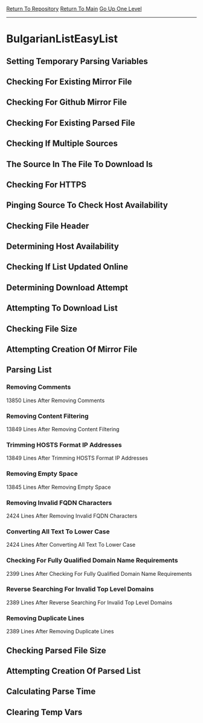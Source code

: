 [Return To Repository](https://github.com/deathbybandaid/piholeparser/)
[Return To Main](https://github.com/deathbybandaid/piholeparser/blob/master/RecentRunLogs/Mainlog.md)
[Go Up One Level](https://github.com/deathbybandaid/piholeparser/blob/master/RecentRunLogs/TopLevelScripts/30-Processing-External-Blacklists.md)
____________________________________
# BulgarianListEasyList
## Setting Temporary Parsing Variables
## Checking For Existing Mirror File
## Checking For Github Mirror File
## Checking For Existing Parsed File
## Checking If Multiple Sources
## The Source In The File To Download Is
## Checking For HTTPS
## Pinging Source To Check Host Availability
## Checking File Header
## Determining Host Availability
## Checking If List Updated Online
## Determining Download Attempt
## Attempting To Download List
## Checking File Size
## Attempting Creation Of Mirror File
## Parsing List
### Removing Comments
13850 Lines After Removing Comments
### Removing Content Filtering
13849 Lines After Removing Content Filtering
### Trimming HOSTS Format IP Addresses
13849 Lines After Trimming HOSTS Format IP Addresses
### Removing Empty Space
13845 Lines After Removing Empty Space
### Removing Invalid FQDN Characters
2424 Lines After Removing Invalid FQDN Characters
### Converting All Text To Lower Case
2424 Lines After Converting All Text To Lower Case
### Checking For Fully Qualified Domain Name Requirements
2399 Lines After Checking For Fully Qualified Domain Name Requirements
### Reverse Searching For Invalid Top Level Domains
2389 Lines After Reverse Searching For Invalid Top Level Domains
### Removing Duplicate Lines
2389 Lines After Removing Duplicate Lines
## Checking Parsed File Size
## Attempting Creation Of Parsed List
## Calculating Parse Time
## Clearing Temp Vars
